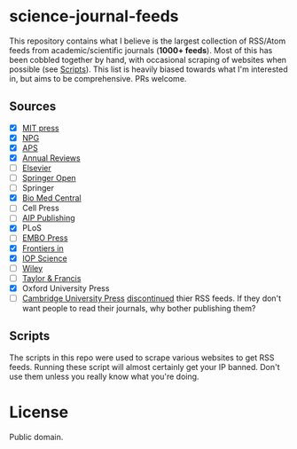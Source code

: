 # science-journal-feeds

This repository contains what I believe is the largest collection of RSS/Atom feeds from academic/scientific journals (**1000+ feeds**). Most of this has been cobbled together by hand, with occasional scraping of websites when possible (see [Scripts](##Scripts)). This list is heavily biased towards what I'm interested in, but aims to be comprehensive. PRs welcome.

## Sources

- [x] [MIT press](https://mitpress.mit.edu/journals)
- [x] [NPG](http://www.nature.com/npg_/index_npg.html)
- [x] [APS](https://www.aps.org/)
- [x] [Annual Reviews](http://www.annualreviews.org/)
- [ ] [Elsevier](https://www.sciencedirect.com/)
- [ ] [Springer Open](http://www.springeropen.com/journals-a-z)
- [ ] Springer 
- [x] [Bio Med Central](http://www.biomedcentral.com/)
- [ ] Cell Press
- [ ] [AIP Publishing](http://aip.scitation.org/)
- [x] PLoS
- [ ] [EMBO Press](http://embopress.org/)
- [x] [Frontiers in](http://home.frontiersin.org/)
- [x] [IOP Science](http://iopscience.iop.org/journalList)
- [ ] [Wiley](http://onlinelibrary.wiley.com/)
- [ ] [Taylor & Francis](http://www.tandfonline.com/)
- [x] Oxford University Press
- [ ] [Cambridge University Press](https://www.cambridge.org/core/what-we-publish/journals) [discontinued](https://cogzest.com/2016/12/cambridge-university-press-pulled-its-rss-feeds/) thier RSS feeds. If they don't want people to read their journals, why bother publishing them?

## Scripts

The scripts in this repo were used to scrape various websites to get RSS feeds. Running these script will almost certainly get your IP banned. Don't use them unless you really know what you're doing. 

# License 

Public domain. 

